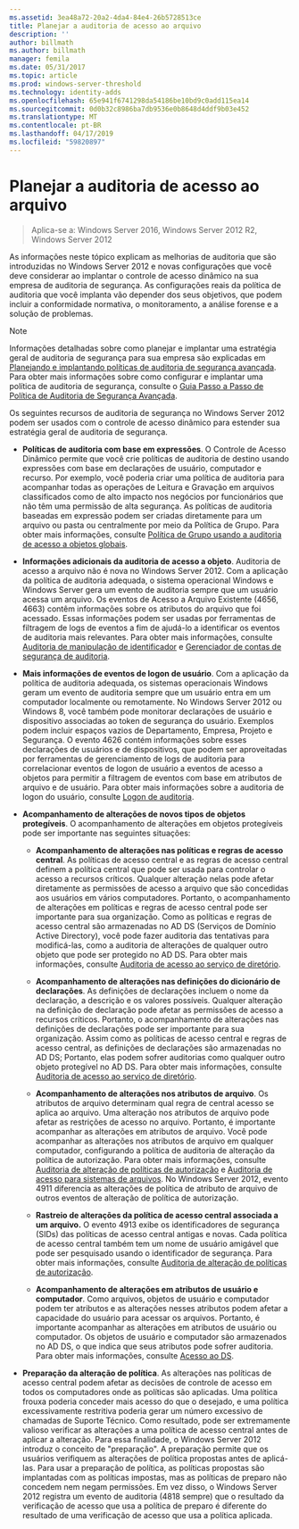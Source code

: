 ```yaml
---
ms.assetid: 3ea48a72-20a2-4da4-84e4-26b5728513ce
title: Planejar a auditoria de acesso ao arquivo
description: ''
author: billmath
ms.author: billmath
manager: femila
ms.date: 05/31/2017
ms.topic: article
ms.prod: windows-server-threshold
ms.technology: identity-adds
ms.openlocfilehash: 65e941f6741298da54186be10bd9c0add115ea14
ms.sourcegitcommit: 0d0b32c8986ba7db9536e0b8648d4ddf9b03e452
ms.translationtype: MT
ms.contentlocale: pt-BR
ms.lasthandoff: 04/17/2019
ms.locfileid: "59820897"
---
```

# <a name="plan-for-file-access-auditing"></a>Planejar a auditoria de acesso ao arquivo

>Aplica-se a: Windows Server 2016, Windows Server 2012 R2, Windows Server 2012

As informações neste tópico explicam as melhorias de auditoria que são introduzidas no Windows Server 2012 e novas configurações que você deve considerar ao implantar o controle de acesso dinâmico na sua empresa de auditoria de segurança. As configurações reais da política de auditoria que você implanta vão depender dos seus objetivos, que podem incluir a conformidade normativa, o monitoramento, a análise forense e a solução de problemas.  
  
> [!NOTE]  
> Informações detalhadas sobre como planejar e implantar uma estratégia geral de auditoria de segurança para sua empresa são explicadas em [Planejando e implantando políticas de auditoria de segurança avançada](https://go.microsoft.com/fwlink/?LinkID=191139). Para obter mais informações sobre como configurar e implantar uma política de auditoria de segurança, consulte o [Guia Passo a Passo de Política de Auditoria de Segurança Avançada](https://go.microsoft.com/fwlink/?LinkID=191141).  
  
Os seguintes recursos de auditoria de segurança no Windows Server 2012 podem ser usados com o controle de acesso dinâmico para estender sua estratégia geral de auditoria de segurança.  
  
-   **Políticas de auditoria com base em expressões**. O Controle de Acesso Dinâmico permite que você crie políticas de auditoria de destino usando expressões com base em declarações de usuário, computador e recurso. Por exemplo, você poderia criar uma política de auditoria para acompanhar todas as operações de Leitura e Gravação em arquivos classificados como de alto impacto nos negócios por funcionários que não têm uma permissão de alta segurança. As políticas de auditoria baseadas em expressão podem ser criadas diretamente para um arquivo ou pasta ou centralmente por meio da Política de Grupo. Para obter mais informações, consulte [Política de Grupo usando a auditoria de acesso a objetos globais](https://go.microsoft.com/fwlink/?LinkId=241498).  
  
-   **Informações adicionais da auditoria de acesso a objeto**. Auditoria de acesso a arquivo não é nova no Windows Server 2012. Com a aplicação da política de auditoria adequada, o sistema operacional Windows e Windows Server gera um evento de auditoria sempre que um usuário acessa um arquivo. Os eventos de Acesso a Arquivo Existente (4656, 4663) contêm informações sobre os atributos do arquivo que foi acessado. Essas informações podem ser usadas por ferramentas de filtragem de logs de eventos a fim de ajudá-lo a identificar os eventos de auditoria mais relevantes. Para obter mais informações, consulte [Auditoria de manipulação de identificador](https://technet.microsoft.com//library/dd772626(WS.10).aspx) e [Gerenciador de contas de segurança de auditoria](https://go.microsoft.com/fwlink/?LinkId=241501).  
  
-   **Mais informações de eventos de logon de usuário**. Com a aplicação da política de auditoria adequada, os sistemas operacionais Windows geram um evento de auditoria sempre que um usuário entra em um computador localmente ou remotamente. No Windows Server 2012 ou Windows 8, você também pode monitorar declarações de usuário e dispositivo associadas ao token de segurança do usuário. Exemplos podem incluir espaços vazios de Departamento, Empresa, Projeto e Segurança. O evento 4626 contém informações sobre esses declarações de usuários e de dispositivos, que podem ser aproveitadas por ferramentas de gerenciamento de logs de auditoria para correlacionar eventos de logon de usuário a eventos de acesso a objetos para permitir a filtragem de eventos com base em atributos de arquivo e de usuário. Para obter mais informações sobre a auditoria de logon do usuário, consulte [Logon de auditoria](https://go.microsoft.com/fwlink/?LinkId=241502).  
  
-   **Acompanhamento de alterações de novos tipos de objetos protegíveis**. O acompanhamento de alterações em objetos protegíveis pode ser importante nas seguintes situações:  
  
    -   **Acompanhamento de alterações nas políticas e regras de acesso central**. As políticas de acesso central e as regras de acesso central definem a política central que pode ser usada para controlar o acesso a recursos críticos. Qualquer alteração nelas pode afetar diretamente as permissões de acesso a arquivo que são concedidas aos usuários em vários computadores. Portanto, o acompanhamento de alterações em políticas e regras de acesso central pode ser importante para sua organização. Como as políticas e regras de acesso central são armazenadas no AD DS (Serviços de Domínio Active Directory), você pode fazer auditoria das tentativas para modificá-las, como a auditoria de alterações de qualquer outro objeto que pode ser protegido no AD DS. Para obter mais informações, consulte [Auditoria de acesso ao serviço de diretório](https://technet.microsoft.com/library/dd941618(WS.10).aspx).  
  
    -   **Acompanhamento de alterações nas definições do dicionário de declarações**. As definições de declarações incluem o nome da declaração, a descrição e os valores possíveis. Qualquer alteração na definição de declaração pode afetar as permissões de acesso a recursos críticos. Portanto, o acompanhamento de alterações nas definições de declarações pode ser importante para sua organização. Assim como as políticas de acesso central e regras de acesso central, as definições de declarações são armazenadas no AD DS; Portanto, elas podem sofrer auditorias como qualquer outro objeto protegível no AD DS. Para obter mais informações, consulte [Auditoria de acesso ao serviço de diretório](https://technet.microsoft.com/library/dd941618(WS.10).aspx).  
  
    -   **Acompanhamento de alterações nos atributos de arquivo**. Os atributos de arquivo determinam qual regra de central acesso se aplica ao arquivo. Uma alteração nos atributos de arquivo pode afetar as restrições de acesso no arquivo. Portanto, é importante acompanhar as alterações em atributos de arquivo. Você pode acompanhar as alterações nos atributos de arquivo em qualquer computador, configurando a política de auditoria de alteração da política de autorização. Para obter mais informações, consulte [Auditoria de alteração de políticas de autorização](https://go.microsoft.com/fwlink/?LinkId=241504) e [Auditoria de acesso para sistemas de arquivos](https://go.microsoft.com/fwlink/?LinkId=241505). No Windows Server 2012, evento 4911 diferencia as alterações de política de atributo de arquivo de outros eventos de alteração de política de autorização.  
  
    -   **Rastreio de alterações da política de acesso central associada a um arquivo.** O evento 4913 exibe os identificadores de segurança (SIDs) das políticas de acesso central antigas e novas. Cada política de acesso central também tem um nome de usuário amigável que pode ser pesquisado usando o identificador de segurança. Para obter mais informações, consulte [Auditoria de alteração de políticas de autorização](https://go.microsoft.com/fwlink/?LinkId=241504).  
  
    -   **Acompanhamento de alterações em atributos de usuário e computador**. Como arquivos, objetos de usuário e computador podem ter atributos e as alterações nesses atributos podem afetar a capacidade do usuário para acessar os arquivos. Portanto, é importante acompanhar as alterações em atributos de usuário ou computador. Os objetos de usuário e computador são armazenados no AD DS, o que indica que seus atributos pode sofrer auditoria. Para obter mais informações, consulte [Acesso ao DS](https://go.microsoft.com/fwlink/?LinkId=241508).  
  
-   **Preparação da alteração de política**. As alterações nas políticas de acesso central podem afetar as decisões de controle de acesso em todos os computadores onde as políticas são aplicadas. Uma política frouxa poderia conceder mais acesso do que o desejado, e uma política excessivamente restritiva poderia gerar um número excessivo de chamadas de Suporte Técnico. Como resultado, pode ser extremamente valioso verificar as alterações a uma política de acesso central antes de aplicar a alteração. Para essa finalidade, o Windows Server 2012 introduz o conceito de "preparação". A preparação permite que os usuários verifiquem as alterações de política propostas antes de aplicá-las. Para usar a preparação de política, as políticas propostas são implantadas com as políticas impostas, mas as políticas de preparo não concedem nem negam permissões. Em vez disso, o Windows Server 2012 registra um evento de auditoria (4818 sempre) que o resultado da verificação de acesso que usa a política de preparo é diferente do resultado de uma verificação de acesso que usa a política aplicada.  
  


